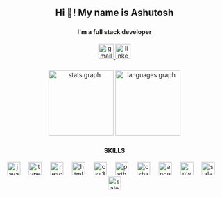 <h2 align="center">Hi 👋! My name is Ashutosh</h2>

###
<h4 align="center"> I'm a full stack developer</h4>

<div align="center">
  <a href="mailto:gaikwadashutosh35@gmail.com" target="_blank" style="transition: filter 0.3s;">
    <img src="https://img.shields.io/static/v1?message=Gmail&logo=gmail&label=&color=D14836&logoColor=white&labelColor=&style=for-the-badge" height="35" alt="gmail logo" onmouseover="this.style.filter='brightness(70%)'" onmouseout="this.style.filter='brightness(100%)'" />
  </a>
  <a href="https://www.linkedin.com/in/ashutosh-gaikwad-aa7335194/" target="_blank" rel="noopener noreferrer" style="transition: filter 0.3s;">
    <img src="https://img.shields.io/static/v1?message=LinkedIn&logo=linkedin&label=&color=0077B5&logoColor=white&labelColor=&style=for-the-badge" height="35" alt="linkedin logo" onmouseover="this.style.filter='brightness(70%)'" onmouseout="this.style.filter='brightness(100%)'"/>
  </a>
</div>



###
<div align="center">
  <img src="https://github-readme-stats.vercel.app/api?username=gaikwadashutosh35&theme=dark&hide_border=false&include_all_commits=false&count_private=false" height="150" alt="stats graph"/>
  <img src="https://github-readme-stats.vercel.app/api/top-langs/?username=gaikwadashutosh35&theme=dark&hide_border=false&include_all_commits=false&count_private=false&layout=compact" height="150" alt="languages graph"  />
</div>

  
###
<div align="center">
  <h4> SKILLS </h4>
  <img src="https://cdn.jsdelivr.net/gh/devicons/devicon/icons/javascript/javascript-original.svg" height="30" alt="javascript logo"  />
  <img width="12" />
  <img src="https://cdn.jsdelivr.net/gh/devicons/devicon/icons/typescript/typescript-original.svg" height="30" alt="typescript logo"  />
  <img width="12" />
  <img src="https://cdn.jsdelivr.net/gh/devicons/devicon/icons/react/react-original.svg" height="30" alt="react logo"  />
  <img width="12" />
  <img src="https://cdn.jsdelivr.net/gh/devicons/devicon/icons/html5/html5-original.svg" height="30" alt="html5 logo"  />
  <img width="12" />
  <img src="https://cdn.jsdelivr.net/gh/devicons/devicon/icons/css3/css3-original.svg" height="30" alt="css3 logo"  />
  <img width="12" />
  <img src="https://cdn.jsdelivr.net/gh/devicons/devicon/icons/python/python-original.svg" height="30" alt="python logo"  />
  <img width="12" />
  <img src="https://cdn.jsdelivr.net/gh/devicons/devicon/icons/csharp/csharp-original.svg" height="30" alt="csharp logo"  />
  <img width="12" />
  <img src="https://cdn.jsdelivr.net/gh/devicons/devicon/icons/angularjs/angularjs-original.svg" height="30" alt="angular logo"  />
  <img width="12" />
  <img src="https://cdn.jsdelivr.net/gh/devicons/devicon/icons/mysql/mysql-original-wordmark.svg" height="30" alt="mysql logo" />
  <img width="12" />
  <img src="https://cdn.jsdelivr.net/gh/devicons/devicon/icons/salesforce/salesforce-original.svg" height="30" alt="salesforce logo" /> 
  <img width="12" />
  <img src="https://cdn.jsdelivr.net/gh/devicons/devicon/icons/graphql/graphql-plain-wordmark.svg" height="30" alt="salesforce logo" />
</div>

###



###

<br clear="both">

###
